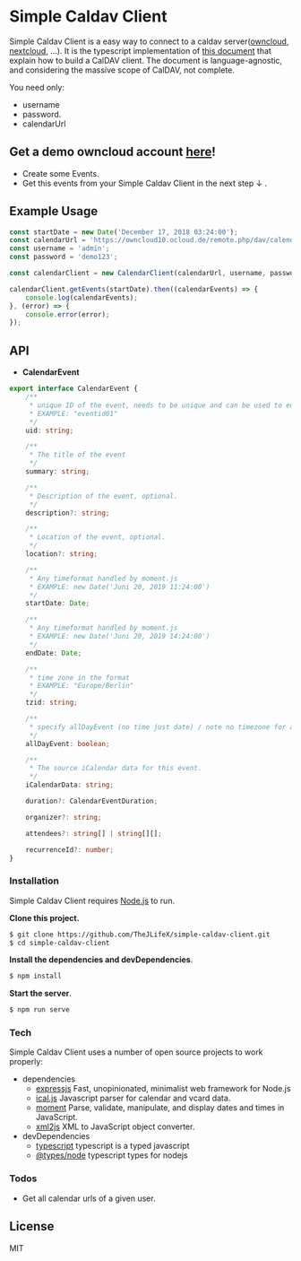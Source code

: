 # Simple Caldav Client

Simple Caldav Client is a easy way to connect to a caldav server([owncloud](https://ocloud.de/owncloud.html), [nextcloud](https://nextcloud.com/), ...). It is the typescript implementation of [this document](http://sabre.io/dav/building-a-caldav-client/)
 that explain how to build a CalDAV client. The document is language-agnostic, and considering the massive scope of CalDAV, not complete.

You need only:
  - username
  - password.
  - calendarUrl

## Get a demo owncloud account [here](https://ocloud.de/owncloud.html)!
  - Create some Events.
  - Get this events from your Simple Caldav Client in the next step  ↓ .
## Example Usage
```ts
const startDate = new Date('December 17, 2018 03:24:00');
const calendarUrl = 'https://owncloud10.ocloud.de/remote.php/dav/calendars/admin/personal/';
const username = 'admin';
const password = 'demo123';

const calendarClient = new CalendarClient(calendarUrl, username, password);

calendarClient.getEvents(startDate).then((calendarEvents) => {
    console.log(calendarEvents);
}, (error) => {
    console.error(error);
});
```
## API
- **CalendarEvent**
```ts
export interface CalendarEvent {
    /**
     * unique ID of the event, needs to be unique and can be used to edit the event in the future
     * EXAMPLE: "eventid01"
     */
    uid: string;

    /**
     * The title of the event
     */
    summary: string;

    /**
     * Description of the event, optional.
     */
    description?: string;

    /**
     * Location of the event, optional.
     */
    location?: string;

    /**
     * Any timeformat handled by moment.js
     * EXAMPLE: new Date('Juni 20, 2019 11:24:00')
     */
    startDate: Date;

    /**
     * Any timeformat handled by moment.js
     * EXAMPLE: new Date('Juni 20, 2019 14:24:00')
     */
    endDate: Date;

    /**
     * time zone in the format
     * EXAMPLE: "Europe/Berlin"
     */
    tzid: string;

    /**
     * specify allDayEvent (no time just date) / note no timezone for allDayEvents
     */
    allDayEvent: boolean;

    /**
     * The source iCalendar data for this event.
     */
    iCalendarData: string;

    duration?: CalendarEventDuration;

    organizer?: string;

    attendees?: string[] | string[][];

    recurrenceId?: number;
}
```
### Installation

Simple Caldav Client requires [Node.js](https://nodejs.org/) to run.

**Clone this project.**
```sh
$ git clone https://github.com/TheJLifeX/simple-caldav-client.git
$ cd simple-caldav-client
```

**Install the dependencies and devDependencies**.
```sh
$ npm install
```
**Start the server**.
```sh
$ npm run serve
```

### Tech

Simple Caldav Client uses a number of open source projects to work properly:
 - dependencies
    - [expressjs](https://expressjs.com) Fast, unopinionated, minimalist web framework for Node.js
    - [ical.js](https://github.com/mozilla-comm/ical.js/) Javascript parser for calendar and vcard data. 
    - [moment](https://momentjs.com/) Parse, validate, manipulate, and display dates and times in JavaScript.
    - [xml2js](https://github.com/Leonidas-from-XIV/node-xml2js) XML to JavaScript object converter.
 - devDependencies
    - [typescript](https://www.typescriptlang.org/) typescript is a typed javascript
    - [@types/node](https://www.npmjs.com/package/@types/node) typescript types for nodejs


### Todos

 - Get all calendar urls of a given user.

License
----

MIT

